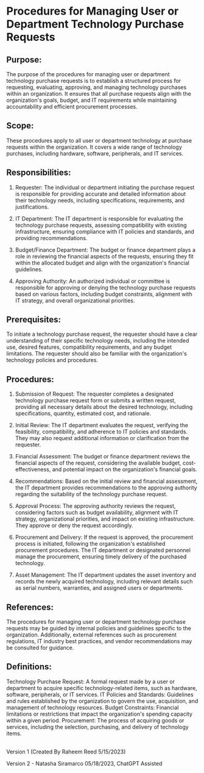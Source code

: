 # Procedures for Managing User or Department Technology Purchase Requests


## Purpose:
The purpose of the procedures for managing user or department technology purchase requests is to establish a structured process for requesting, evaluating, approving, and managing technology purchases within an organization. It ensures that all purchase requests align with the organization's goals, budget, and IT requirements while maintaining accountability and efficient procurement processes.

## Scope:
These procedures apply to all user or department technology at purchase requests within the organization. It covers a wide range of technology purchases, including hardware, software, peripherals, and IT services.

## Responsibilities:

1. Requester: The individual or department initiating the purchase request is responsible for providing accurate and detailed information about their technology needs, including specifications, requirements, and justifications.

2. IT Department: The IT department is responsible for evaluating the technology purchase requests, assessing compatibility with existing infrastructure, ensuring compliance with IT policies and standards, and providing recommendations.

3. Budget/Finance Department: The budget or finance department plays a role in reviewing the financial aspects of the requests, ensuring they fit within the allocated budget and align with the organization's financial guidelines.

4. Approving Authority: An authorized individual or committee is responsible for approving or denying the technology purchase requests based on various factors, including budget constraints, alignment with IT strategy, and overall organizational priorities.

## Prerequisites:
To initiate a technology purchase request, the requester should have a clear understanding of their specific technology needs, including the intended use, desired features, compatibility requirements, and any budget limitations. The requester should also be familiar with the organization's technology policies and procedures.

## Procedures:

1. Submission of Request: The requester completes a designated technology purchase request form or submits a written request, providing all necessary details about the desired technology, including specifications, quantity, estimated cost, and rationale.

2. Initial Review: The IT department evaluates the request, verifying the feasibility, compatibility, and adherence to IT policies and standards. They may also request additional information or clarification from the requester.

3. Financial Assessment: The budget or finance department reviews the financial aspects of the request, considering the available budget, cost-effectiveness, and potential impact on the organization's financial goals.

4. Recommendations: Based on the initial review and financial assessment, the IT department provides recommendations to the approving authority regarding the suitability of the technology purchase request.

5. Approval Process: The approving authority reviews the request, considering factors such as budget availability, alignment with IT strategy, organizational priorities, and impact on existing infrastructure. They approve or deny the request accordingly.

6. Procurement and Delivery: If the request is approved, the procurement process is initiated, following the organization's established procurement procedures. The IT department or designated personnel manage the procurement, ensuring timely delivery of the purchased technology.

7. Asset Management: The IT department updates the asset inventory and records the newly acquired technology, including relevant details such as serial numbers, warranties, and assigned users or departments.

## References:
The procedures for managing user or department technology purchase requests may be guided by internal policies and guidelines specific to the organization. Additionally, external references such as procurement regulations, IT industry best practices, and vendor recommendations may be consulted for guidance.

## Definitions:
Technology Purchase Request: A formal request made by a user or department to acquire specific technology-related items, such as hardware, software, peripherals, or IT services.
IT Policies and Standards: Guidelines and rules established by the organization to govern the use, acquisition, and management of technology resources.
Budget Constraints: Financial limitations or restrictions that impact the organization's spending capacity within a given period.
Procurement: The process of acquiring goods or services, including the selection, purchasing, and delivery of technology items.


<br>
Version 1 (Created By Raheem Reed 5/15/2023)

Version 2 - Natasha Siramarco 05/18/2023, ChatGPT Assisted






